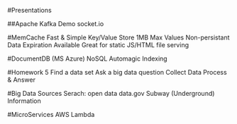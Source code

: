 #Presentations

##Apache Kafka Demo
socket.io

#MemCache
Fast & Simple Key/Value Store
1MB Max Values
Non-persistant
Data Expiration Available
Great for static JS/HTML file serving

#DocumentDB (MS Azure)
NoSQL
Automagic Indexing

#Homework 5
Find a data set
Ask a big data question
Collect Data
Process & Answer

#Big Data Sources
Serach: open data
data.gov
Subway (Underground) Information

#MicroServices
AWS Lambda



